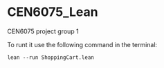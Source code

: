 # CEN6075_Lean
CEN6075 project group 1

To runt it use the following command in the terminal:
```
lean --run ShoppingCart.lean
```
